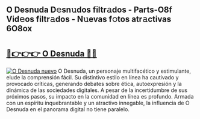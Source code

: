 ## O Desnuda D𝚎sn𝚞dos filtr𝚊dos - Parts-O8f Vid𝚎os filtr𝚊dos - N𝚞evas f𝚘tos atr𝚊ctivas 6O8ox

# <h2><a href="http://mb1yxf.tromn.icu/?c=O+Desnuda">🔗👉👉👉 O Desnuda 🔗🔗</a></h2>

[![O Desnuda nuevo](https://i.imgur.com/pEAQMta.gif)](http://mb1yxf.tromn.icu/?c=O+Desnuda)
O Desnuda, un personaje multifacético y estimulante, elude la comprensión fácil. Su distintivo estilo en línea ha cautivado y provocado críticas, generando debates sobre ética, autoexpresión y la dinámica de las sociedades digitales. A pesar de la incertidumbre de sus próximos pasos, su impacto en la comunidad en línea es profundo. Armada con un espíritu inquebrantable y un atractivo innegable, la influencia de O Desnuda en el panorama digital no tiene paralelo.
